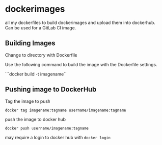# dockerimages
all my dockerfiles to build dockerimages and upload them into dockerhub. Can be used for a GitLab CI image.

## Building Images

Change to directory with Dockerfile

Use the following command to build the image with the Dockerfile settings.

```docker build -t imagename``


## Pushing image to DockerHub

Tag the image to push

```docker tag imagename:tagname username/imagename:tagname```

push the image to docker hub

```docker push username/imagename:tagname```

may require a login to docker hub with ```docker login```
